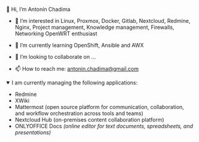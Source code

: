 👋 Hi, I’m Antonín Chadima
- 👀 I’m interested in Linux, Proxmox, Docker, Gitlab, Nextcloud, Redmine, Nginx, Project management, Knowledge management, Firewalls, Networking 
OpenWRT enthusiast

- 🌱 I’m currently learning OpenShift, Ansible and AWX
- 💞️ I’m looking to collaborate on ...
- 📫 How to reach me: antonin.chadima@gmail.com

<details open>
  <summary>I am currently managing the following applications:</summary>
  <ul>
  <li>Redmine</li>
  <li>XWiki</li>
  <li>Mattermost (open source platform for communication, collaboration, and workflow orchestration across tools and teams)</li>
  <li>Nextcloud Hub (on-premises content collaboration platform)</li>
  <li>ONLYOFFICE Docs <i>(online editor for text documents, spreadsheets, and presentations)</i></li>
  </ul>
</details>

